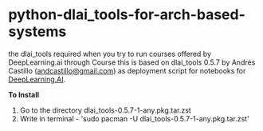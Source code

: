 # python-dlai_tools-for-arch-based-systems
the dlai_tools required when you try to run courses offered by DeepLearning.ai through Course
this is based on dlai_tools 0.5.7 by Andrés Castillo (andcastillo@gmail.com) as deployment script for notebooks for [DeepLearning.AI](https://www.deeplearning.ai/). 

**To Install**
1. Go to the directory dlai_tools-0.5.7-1-any.pkg.tar.zst
2. Write in terminal - 'sudo pacman -U dlai_tools-0.5.7-1-any.pkg.tar.zst'

